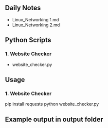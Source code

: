 ## Daily Notes

- Linux_Networking 1.md 
- Linux_Networking 2.md



##  Python Scripts

### 1. Website Checker
 - website_checker.py




##  Usage

### 1. Website Checker
pip install requests
python website_checker.py 



##  Example output in output folder
